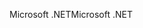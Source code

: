 <span data-ttu-id="1476f-101">Microsoft .NET</span><span class="sxs-lookup"><span data-stu-id="1476f-101">Microsoft .NET</span></span>